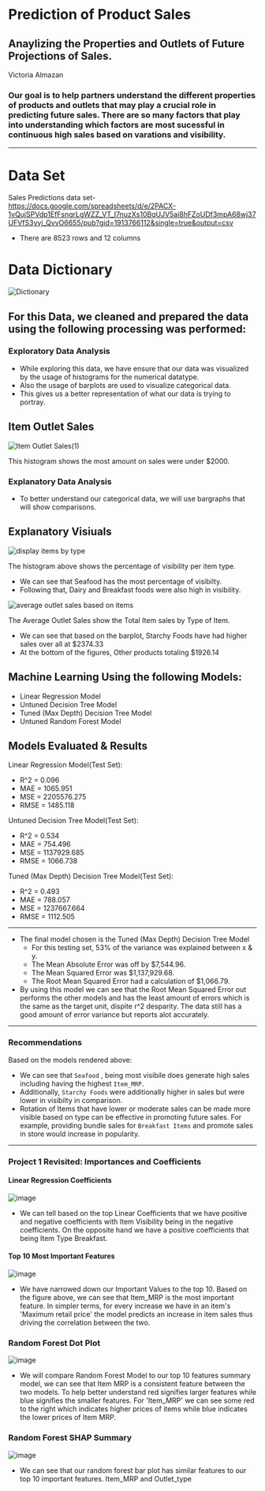 # Prediction of Product Sales

## Anaylizing the Properties and Outlets of Future Projections of Sales.

Victoria Almazan 

### Our goal is to help partners understand the different properties of products and outlets that may play a crucial role in predicting future sales. There are so many factors that play into understanding which factors are most sucessful in continuous high sales based on varations and visibility.

---

# Data Set

Sales Predictions data set- https://docs.google.com/spreadsheets/d/e/2PACX-1vQujSPVdp1EfFsngrLgWZZ_VT_I7nuzXs10BqUJV5ai8hFZoUDf3mpA68wj37UFVfS3yvj_QvvO6655/pub?gid=1913766112&single=true&output=csv
* There are 8523 rows and 12 columns

# Data Dictionary
![Dictionary](https://user-images.githubusercontent.com/126423326/236727311-483eb005-c637-4e8b-9290-13f6c15c8d59.PNG)


## For this Data, we cleaned and prepared the data using the following processing was performed:

### Exploratory Data Analysis
- While exploring this data, we have ensure that our data was visualized by the usage of histograms for the numerical datatype. 
- Also the usage of barplots are used to visualize categorical data. 
- This gives us a better representation of what our data is trying to portray. 

## Item Outlet Sales

![Item Outlet Sales(1)](https://user-images.githubusercontent.com/126423326/236731997-e5d79191-71b1-423d-9457-a3d1810117fb.png)

This histogram shows the most amount on sales were under $2000.

### Explanatory Data Analysis 

- To better understand our categorical data, we will use bargraphs that will show comparisons. 

## Explanatory Visiuals 

![display items by type](https://user-images.githubusercontent.com/126423326/236738245-5aaa033a-3861-40c8-b1bc-0e9c9d642865.png)

The histogram above shows the percentage of visibility per item type. 
- We can see that Seafood has the most percentage of visibilty. 
- Following that, Dairy and Breakfast foods were also high in visibility.

![average outlet sales based on items](https://user-images.githubusercontent.com/126423326/236739223-531d8e33-af46-4079-b429-ae8acd2b7883.png)

The Average Outlet Sales show the Total Item sales by Type of Item.
- We can see that based on the barplot, Starchy Foods have had higher sales over all at $2374.33
- At the bottom of the figures, Other products totaling $1926.14 

## Machine Learning Using the following Models:
- Linear Regression Model 
- Untuned Decision Tree Model 
- Tuned (Max Depth) Decision Tree Model
- Untuned Random Forest Model 

## Models Evaluated & Results 

Linear Regression Model(Test Set):
  - R^2 = 0.096
  - MAE = 1065.951
  - MSE = 2205576.275
  - RMSE = 1485.118
  
Untuned Decision Tree Model(Test Set):
  - R^2 = 0.534
  - MAE = 754.496
  - MSE = 1137929.685
  - RMSE = 1066.738
  
Tuned (Max Depth) Decision Tree Model(Test Set):
  - R^2 = 0.493
  - MAE = 788.057
  - MSE = 1237667.664
  - RMSE = 1112.505
  
---

 - The final model chosen is the Tuned (Max Depth) Decision Tree Model
   - For this testing set, 53% of the variance was explained between x & y.
   - The Mean Absolute Error was off by $7,544.96.
   - The Mean Squared Error was $1,137,929.68.
   - The Root Mean Squared Error had a calculation of $1,066.79.
 - By using this model we can see that the Root Mean Squared Error out performs the other models and has the least amount of errors which is the same as the target unit, dispite r^2 desparity. The data still has a good amount of error variance but reports alot accurately.

---

### Recommendations

Based on the models rendered above:
- We can see that `Seafood` , being most visibile does generate high sales including having the highest `Item_MRP`.
- Additionally, `Starchy Foods` were additionally higher in sales but were lower in visibilty in comparison. 
- Rotation of Items that have lower or moderate sales can be made more visible based on type can be effective in promoting future sales. For example, providing bundle sales for `Breakfast Items` and promote sales in store would increase in popularity. 


---

### Project 1 Revisited: Importances and Coefficients



#### Linear Regression Coefficients


![image](https://github.com/valmazan/Project_Part_Prediction-of-Product-Sales/assets/126423326/cd37c1e4-b050-4182-bcdf-a3fe0e8b5012)


- We can tell based on the top Linear Coefficients that we have positive and negative coefficients with Item Visibility being in the negative coefficients. On the opposite hand we have a positive coefficients that being Item Type Breakfast.


#### Top 10 Most Important Features

![image](https://github.com/valmazan/Project_Part_Prediction-of-Product-Sales/assets/126423326/913c2358-99fc-4a5a-a830-f8c5b68632e5)



- We have narrowed down our Important Values to the top 10. Based on the figure above, we can see that Item_MRP is the most important feature. In simpler terms, for every increase we have in an item's 'Maximum retail price' the model predicts an increase in item sales thus driving the correlation between the two.

### Random Forest Dot Plot

![image](https://github.com/valmazan/Project_Part_Prediction-of-Product-Sales/assets/126423326/7aa70ff7-fd15-4ed8-9c2f-395145fbfac2)

 - We will compare Random Forest Model to our top 10 features summary model, we can see that Item MRP is a consistent feature between the two models. To help better understand red signifies larger features while blue signifies the smaller features. For 'Item_MRP' we can see some red to the right which indicates higher prices of items while blue indicates the lower prices of Item MRP.

### Random Forest SHAP Summary 

![image](https://github.com/valmazan/Project_Part_Prediction-of-Product-Sales/assets/126423326/ded96b6d-f70e-4eb6-9ae1-71cb7cb11444)

 - We can see that our random forest bar plot has similar features to our top 10 important features. Item_MRP and Outlet_type














